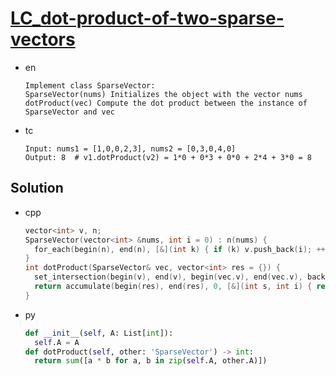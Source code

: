 # [LC_dot-product-of-two-sparse-vectors](https://leetcode.com/problems/dot-product-of-two-sparse-vectors)

* en

  ```en
  Implement class SparseVector:
  SparseVector(nums) Initializes the object with the vector nums
  dotProduct(vec) Compute the dot product between the instance of SparseVector and vec
  ```

* tc

  ```tc
  Input: nums1 = [1,0,0,2,3], nums2 = [0,3,0,4,0]
  Output: 8  # v1.dotProduct(v2) = 1*0 + 0*3 + 0*0 + 2*4 + 3*0 = 8
  ```

## Solution

* cpp

  ```cpp
  vector<int> v, n;
  SparseVector(vector<int> &nums, int i = 0) : n(nums) {
    for_each(begin(n), end(n), [&](int k) { if (k) v.push_back(i); ++i; });
  }
  int dotProduct(SparseVector& vec, vector<int> res = {}) {
    set_intersection(begin(v), end(v), begin(vec.v), end(vec.v), back_inserter(res));
    return accumulate(begin(res), end(res), 0, [&](int s, int i) { return s + n[i] * vec.n[i]; });
  }
  ```

* py

  ```py
  def __init__(self, A: List[int]):
    self.A = A
  def dotProduct(self, other: 'SparseVector') -> int:
    return sum([a * b for a, b in zip(self.A, other.A)])
  ```
